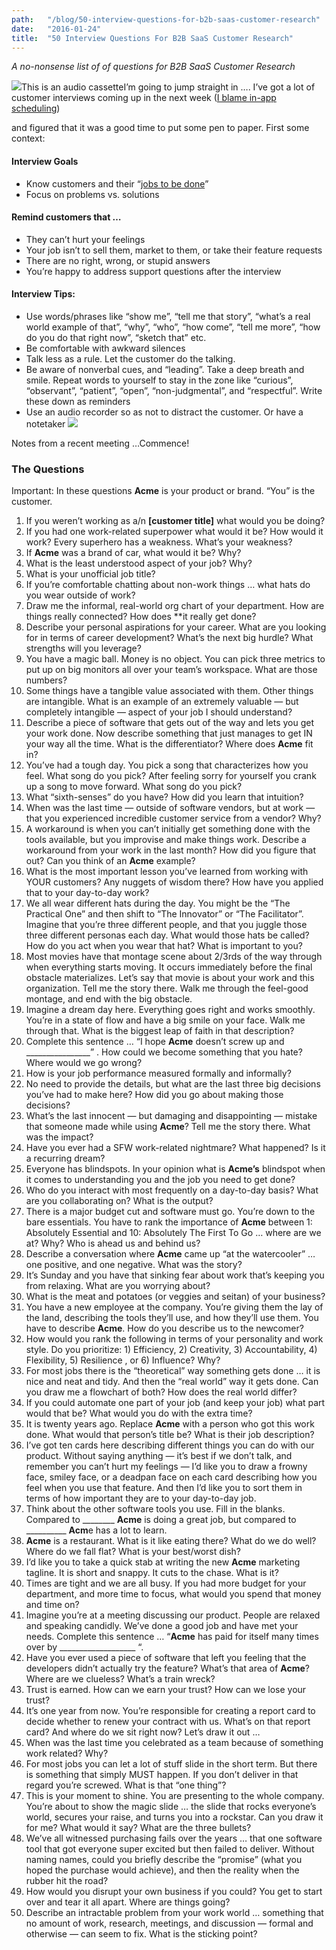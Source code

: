 ```yaml
---
path:	"/blog/50-interview-questions-for-b2b-saas-customer-research"
date:	"2016-01-24"
title:	"50 Interview Questions For B2B SaaS Customer Research"
---
```


*A no-nonsense list of of questions for B2B SaaS Customer Research*

![](/images/1*iDQbRKoEiCmtCjRbM93D9A.png)This is an audio cassetteI’m going to jump straight in …. I’ve got a lot of customer interviews coming up in the next week ([I blame in-app scheduling](http://blog.pendo.io/2016/01/22/this-product-manager-hack-saved-me-one-hour-a-day-and-helped-me-connect-with-more-customers/))

 and figured that it was a good time to put some pen to paper. First some context:

#### **Interview Goals**

* Know customers and their “[jobs to be done](http://www.christenseninstitute.org/key-concepts/jobs-to-be-done/)”
* Focus on problems vs. solutions
#### **Remind customers that …**

* They can’t hurt your feelings
* Your job isn’t to sell them, market to them, or take their feature requests
* There are no right, wrong, or stupid answers
* You’re happy to address support questions after the interview
#### **Interview Tips:**

* Use words/phrases like “show me”, “tell me that story”, “what’s a real world example of that”, “why”, “who”, “how come”, “tell me more”, “how do you do that right now”, “sketch that” etc.
* Be comfortable with awkward silences
* Talk less as a rule. Let the customer do the talking.
* Be aware of nonverbal cues, and “leading”. Take a deep breath and smile. Repeat words to yourself to stay in the zone like “curious”, “observant”, “patient”, “open”, “non-judgmental”, and “respectful”. Write these down as reminders
* Use an audio recorder so as not to distract the customer. Or have a notetaker
![](/images/1*XfyklCIxMeb6sTsg7qXqeQ.png)

Notes from a recent meeting …Commence!

### The Questions

Important: In these questions **Acme** is your product or brand. “You” is the customer.

1. If you weren’t working as a/n **[customer title]** what would you be doing?
2. If you had one work-related superpower what would it be? How would it work? Every superhero has a weakness. What’s your weakness?
3. If **Acme** was a brand of car, what would it be? Why?
4. What is the least understood aspect of your job? Why?
5. What is your unofficial job title?
6. If you’re comfortable chatting about non-work things … what hats do you wear outside of work?
7. Draw me the informal, real-world org chart of your department. How are things really connected? How does **it really get done?
8. Describe your personal aspirations for your career. What are you looking for in terms of career development? What’s the next big hurdle? What strengths will you leverage?
9. You have a magic ball. Money is no object. You can pick three metrics to put up on big monitors all over your team’s workspace. What are those numbers?
10. Some things have a tangible value associated with them. Other things are intangible. What is an example of an extremely valuable — but completely intangible — aspect of your job I should understand?
11. Describe a piece of software that gets out of the way and lets you get your work done. Now describe something that just manages to get IN your way all the time. What is the differentiator? Where does **Acme** fit in?
12. You’ve had a tough day. You pick a song that characterizes how you feel. What song do you pick? After feeling sorry for yourself you crank up a song to move forward. What song do you pick?
13. What “sixth-senses” do you have? How did you learn that intuition?
14. When was the last time — outside of software vendors, but at work — that you experienced incredible customer service from a vendor? Why?
15. A workaround is when you can’t initially get something done with the tools available, but you improvise and make things work. Describe a workaround from your work in the last month? How did you figure that out? Can you think of an **Acme** example?
16. What is the most important lesson you’ve learned from working with YOUR customers? Any nuggets of wisdom there? How have you applied that to your day-to-day work?
17. We all wear different hats during the day. You might be the “The Practical One” and then shift to “The Innovator” or “The Facilitator”. Imagine that you’re three different people, and that you juggle those three different personas each day. What would those hats be called? How do you act when you wear that hat? What is important to you?
18. Most movies have that montage scene about 2/3rds of the way through when everything starts moving. It occurs immediately before the final obstacle materializes. Let’s say that movie is about your work and this organization. Tell me the story there. Walk me through the feel-good montage, and end with the big obstacle.
19. Imagine a dream day here. Everything goes right and works smoothly. You’re in a state of flow and have a big smile on your face. Walk me through that. What is the biggest leap of faith in that description?
20. Complete this sentence … “I hope **Acme** doesn’t screw up and \_\_\_\_\_\_\_\_\_\_\_\_\_\_\_\_” . How could we become something that you hate? Where would we go wrong?
21. How is your job performance measured formally and informally?
22. No need to provide the details, but what are the last three big decisions you’ve had to make here? How did you go about making those decisions?
23. What’s the last innocent — but damaging and disappointing — mistake that someone made while using **Acme**? Tell me the story there. What was the impact?
24. Have you ever had a SFW work-related nightmare? What happened? Is it a recurring dream?
25. Everyone has blindspots. In your opinion what is **Acme’s** blindspot when it comes to understanding you and the job you need to get done?
26. Who do you interact with most frequently on a day-to-day basis? What are you collaborating on? What is the output?
27. There is a major budget cut and software must go. You’re down to the bare essentials. You have to rank the importance of **Acme** between 1: Absolutely Essential and 10: Absolutely The First To Go … where are we at? Why? Who is ahead us and behind us?
28. Describe a conversation where **Acme** came up “at the watercooler” … one positive, and one negative. What was the story?
29. It’s Sunday and you have that sinking fear about work that’s keeping you from relaxing. What are you worrying about?
30. What is the meat and potatoes (or veggies and seitan) of your business?
31. You have a new employee at the company. You’re giving them the lay of the land, describing the tools they’ll use, and how they’ll use them. You have to describe **Acme**. How do you describe us to the newcomer?
32. How would you rank the following in terms of your personality and work style. Do you prioritize: 1) Efficiency, 2) Creativity, 3) Accountability, 4) Flexibility, 5) Resilience , or 6) Influence? Why?
33. For most jobs there is the “theoretical” way something gets done … it is nice and neat and tidy. And then the “real world” way it gets done. Can you draw me a flowchart of both? How does the real world differ?
34. If you could automate one part of your job (and keep your job) what part would that be? What would you do with the extra time?
35. It is twenty years ago. Replace **Acme** with a person who got this work done. What would that person’s title be? What is their job description?
36. I’ve got ten cards here describing different things you can do with our product. Without saying anything — it’s best if we don’t talk, and remember you can’t hurt my feelings — I’d like you to draw a frowny face, smiley face, or a deadpan face on each card describing how you feel when you use that feature. And then I’d like you to sort them in terms of how important they are to your day-to-day job.
37. Think about the other software tools you use. Fill in the blanks. Compared to \_\_\_\_\_\_\_\_ **Acme** is doing a great job, but compared to \_\_\_\_\_\_\_\_\_\_ **Acm**e has a lot to learn.
38. **Acme** is a restaurant. What is it like eating there? What do we do well? Where do we fall flat? What is your best/worst dish?
39. I’d like you to take a quick stab at writing the new **Acme** marketing tagline. It is short and snappy. It cuts to the chase. What is it?
40. Times are tight and we are all busy. If you had more budget for your department, and more time to focus, what would you spend that money and time on?
41. Imagine you’re at a meeting discussing our product. People are relaxed and speaking candidly. We’ve done a good job and have met your needs. Complete this sentence … “**Acme** has paid for itself many times over by \_\_\_\_\_\_\_\_\_\_\_\_\_\_\_\_\_\_\_ “.
42. Have you ever used a piece of software that left you feeling that the developers didn’t actually try the feature? What’s that area of **Acme**? Where are we clueless? What’s a train wreck?
43. Trust is earned. How can we earn your trust? How can we lose your trust?
44. It’s one year from now. You’re responsible for creating a report card to decide whether to renew your contract with us. What’s on that report card? And where do we sit right now? Let’s draw it out …
45. When was the last time you celebrated as a team because of something work related? Why?
46. For most jobs you can let a lot of stuff slide in the short term. But there is something that simply MUST happen. If you don’t deliver in that regard you’re screwed. What is that “one thing”?
47. This is your moment to shine. You are presenting to the whole company. You’re about to show the magic slide … the slide that rocks everyone’s world, secures your raise, and turns you into a rockstar. Can you draw it for me? What would it say? What are the three bullets?
48. We’ve all witnessed purchasing fails over the years … that one software tool that got everyone super excited but then failed to deliver. Without naming names, could you briefly describe the “promise” (what you hoped the purchase would achieve), and then the reality when the rubber hit the road?
49. How would you disrupt your own business if you could? You get to start over and tear it all apart. Where are things going?
50. Describe an intractable problem from your work world … something that no amount of work, research, meetings, and discussion — formal and otherwise — can seem to fix. What is the sticking point?
